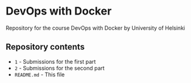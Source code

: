# DevOps with Docker
Repository for the course DevOps with Docker by University of Helsinki

## Repository contents
* `1` - Submissions for the first part
* `2` - Submissions for the second part
* `README.md` - This file

